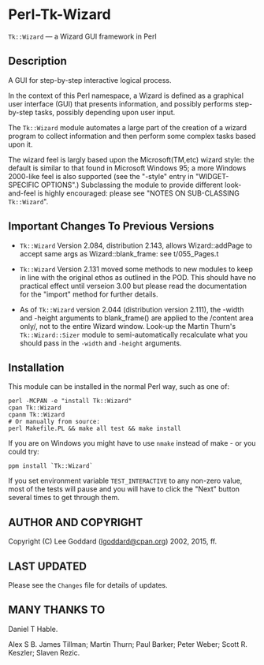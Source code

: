 Perl-Tk-Wizard
====================================================

`Tk::Wizard` — a Wizard GUI framework in Perl

Description
-----------

A GUI for step-by-step interactive logical process.

In the context of this Perl namespace, a Wizard is defined as a graphical
user interface (GUI) that presents information, and possibly performs
step-by-step tasks, possibly depending upon user input.

The `Tk::Wizard` module automates a large part of the creation of a
wizard program to collect information and then perform some complex
tasks based upon it.

The wizard feel is largly based upon the Microsoft(TM,etc) wizard style:
the default is similar to that found in Microsoft Windows 95; a more
Windows 2000-like feel is also supported (see the "-style" entry in
"WIDGET-SPECIFIC OPTIONS".)  Subclassing the module to provide different
look-and-feel is highly encouraged: please see "NOTES ON SUB-CLASSING
`Tk::Wizard`".

Important Changes To Previous Versions
--------------------------------------

* `Tk::Wizard` Version 2.084, distribution 2.143,
  allows Wizard::addPage to accept same args as Wizard::blank_frame:
  see t/055_Pages.t

* `Tk::Wizard` Version 2.131 moved some methods to new modules to keep
  in line with the original ethos as outlined in the POD.
  This should have no practical effect until verseion 3.00 but
  please read the documentation for the "import" method for
  further details.

* As of `Tk::Wizard` version 2.044 (distribution version 2.111),
  the -width and -height arguments to blank_frame() are applied
  to the /content area only/, not to the entire Wizard window.
  Look-up the Martin Thurn's `Tk::Wizard::Sizer` module
  to semi-automatically recalculate what you should pass in the
  `-width` and `-height` arguments.

Installation
------------

This module can be installed in the normal Perl way, such as one of:

    perl -MCPAN -e "install Tk::Wizard"
    cpan Tk::Wizard
    cpanm Tk::Wizard
    # Or manually from source:
    perl Makefile.PL && make all test && make install

If you are on Windows you might have to use `nmake` instead of make -
or you could try:

    ppm install `Tk::Wizard`

If you set environment variable `TEST_INTERACTIVE` to any non-zero
value, most of the tests will pause and you will have to click the
"Next" button several times to get through them.

AUTHOR AND COPYRIGHT
--------------------
Copyright (C) Lee Goddard (lgoddard@cpan.org) 2002, 2015, ff.

LAST UPDATED
------------
Please see the `Changes` file for details of updates.

MANY THANKS TO
--------------
Daniel T Hable.

Alex S B.
James Tillman;
Martin Thurn;
Paul Barker;
Peter Weber;
Scott R. Keszler;
Slaven Rezic.

